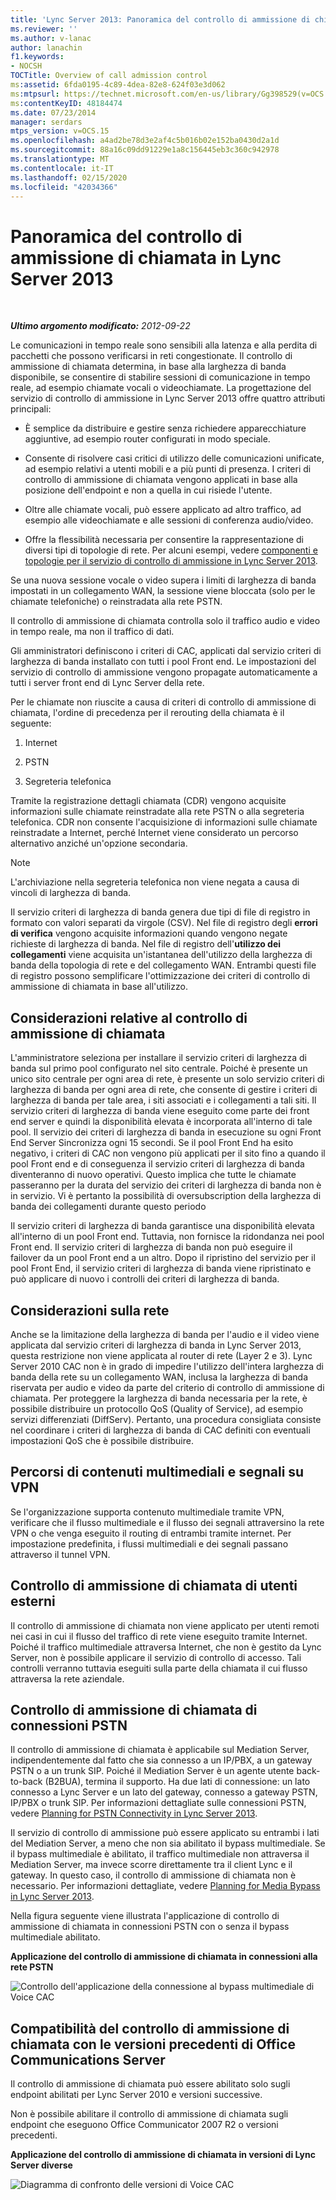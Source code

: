```yaml
---
title: 'Lync Server 2013: Panoramica del controllo di ammissione di chiamata'
ms.reviewer: ''
ms.author: v-lanac
author: lanachin
f1.keywords:
- NOCSH
TOCTitle: Overview of call admission control
ms:assetid: 6fda0195-4c89-4dea-82e8-624f03e3d062
ms:mtpsurl: https://technet.microsoft.com/en-us/library/Gg398529(v=OCS.15)
ms:contentKeyID: 48184474
ms.date: 07/23/2014
manager: serdars
mtps_version: v=OCS.15
ms.openlocfilehash: a4ad2be78d3e2af4c5b016b02e152ba0430d2a1d
ms.sourcegitcommit: 88a16c09dd91229e1a8c156445eb3c360c942978
ms.translationtype: MT
ms.contentlocale: it-IT
ms.lasthandoff: 02/15/2020
ms.locfileid: "42034366"
---
```

<div data-xmlns="http://www.w3.org/1999/xhtml">

<div class="topic" data-xmlns="http://www.w3.org/1999/xhtml" data-msxsl="urn:schemas-microsoft-com:xslt" data-cs="http://msdn.microsoft.com/">

<div data-asp="http://msdn2.microsoft.com/asp">

# <a name="overview-of-call-admission-control-in-lync-server-2013"></a>Panoramica del controllo di ammissione di chiamata in Lync Server 2013

</div>

<div id="mainSection">

<div id="mainBody">

<span> </span>

_**Ultimo argomento modificato:** 2012-09-22_

Le comunicazioni in tempo reale sono sensibili alla latenza e alla perdita di pacchetti che possono verificarsi in reti congestionate. Il controllo di ammissione di chiamata determina, in base alla larghezza di banda disponibile, se consentire di stabilire sessioni di comunicazione in tempo reale, ad esempio chiamate vocali o videochiamate. La progettazione del servizio di controllo di ammissione in Lync Server 2013 offre quattro attributi principali:

  - È semplice da distribuire e gestire senza richiedere apparecchiature aggiuntive, ad esempio router configurati in modo speciale.

  - Consente di risolvere casi critici di utilizzo delle comunicazioni unificate, ad esempio relativi a utenti mobili e a più punti di presenza. I criteri di controllo di ammissione di chiamata vengono applicati in base alla posizione dell'endpoint e non a quella in cui risiede l'utente.

  - Oltre alle chiamate vocali, può essere applicato ad altro traffico, ad esempio alle videochiamate e alle sessioni di conferenza audio/video.

  - Offre la flessibilità necessaria per consentire la rappresentazione di diversi tipi di topologie di rete. Per alcuni esempi, vedere [componenti e topologie per il servizio di controllo di ammissione in Lync Server 2013](lync-server-2013-components-and-topologies-for-cac.md).

Se una nuova sessione vocale o video supera i limiti di larghezza di banda impostati in un collegamento WAN, la sessione viene bloccata (solo per le chiamate telefoniche) o reinstradata alla rete PSTN.

Il controllo di ammissione di chiamata controlla solo il traffico audio e video in tempo reale, ma non il traffico di dati.

Gli amministratori definiscono i criteri di CAC, applicati dal servizio criteri di larghezza di banda installato con tutti i pool Front end. Le impostazioni del servizio di controllo di ammissione vengono propagate automaticamente a tutti i server front end di Lync Server della rete.

Per le chiamate non riuscite a causa di criteri di controllo di ammissione di chiamata, l'ordine di precedenza per il rerouting della chiamata è il seguente:

1.  Internet

2.  PSTN

3.  Segreteria telefonica

Tramite la registrazione dettagli chiamata (CDR) vengono acquisite informazioni sulle chiamate reinstradate alla rete PSTN o alla segreteria telefonica. CDR non consente l'acquisizione di informazioni sulle chiamate reinstradate a Internet, perché Internet viene considerato un percorso alternativo anziché un'opzione secondaria.

<div>


> [!NOTE]  
> L'archiviazione nella segreteria telefonica non viene negata a causa di vincoli di larghezza di banda.



</div>

Il servizio criteri di larghezza di banda genera due tipi di file di registro in formato con valori separati da virgole (CSV). Nel file di registro degli **errori di verifica** vengono acquisite informazioni quando vengono negate richieste di larghezza di banda. Nel file di registro dell'**utilizzo dei collegamenti** viene acquisita un'istantanea dell'utilizzo della larghezza di banda della topologia di rete e del collegamento WAN. Entrambi questi file di registro possono semplificare l'ottimizzazione dei criteri di controllo di ammissione di chiamata in base all'utilizzo.

<div>

## <a name="call-admission-control-considerations"></a>Considerazioni relative al controllo di ammissione di chiamata

L'amministratore seleziona per installare il servizio criteri di larghezza di banda sul primo pool configurato nel sito centrale. Poiché è presente un unico sito centrale per ogni area di rete, è presente un solo servizio criteri di larghezza di banda per ogni area di rete, che consente di gestire i criteri di larghezza di banda per tale area, i siti associati e i collegamenti a tali siti. Il servizio criteri di larghezza di banda viene eseguito come parte dei front end server e quindi la disponibilità elevata è incorporata all'interno di tale pool. Il servizio dei criteri di larghezza di banda in esecuzione su ogni Front End Server Sincronizza ogni 15 secondi. Se il pool Front End ha esito negativo, i criteri di CAC non vengono più applicati per il sito fino a quando il pool Front end e di conseguenza il servizio criteri di larghezza di banda diventeranno di nuovo operativi. Questo implica che tutte le chiamate passeranno per la durata del servizio dei criteri di larghezza di banda non è in servizio. Vi è pertanto la possibilità di oversubscription della larghezza di banda dei collegamenti durante questo periodo

Il servizio criteri di larghezza di banda garantisce una disponibilità elevata all'interno di un pool Front end. Tuttavia, non fornisce la ridondanza nei pool Front end. Il servizio criteri di larghezza di banda non può eseguire il failover da un pool Front end a un altro. Dopo il ripristino del servizio per il pool Front End, il servizio criteri di larghezza di banda viene ripristinato e può applicare di nuovo i controlli dei criteri di larghezza di banda.

<div>

## <a name="network-considerations"></a>Considerazioni sulla rete

Anche se la limitazione della larghezza di banda per l'audio e il video viene applicata dal servizio criteri di larghezza di banda in Lync Server 2013, questa restrizione non viene applicata al router di rete (Layer 2 e 3). Lync Server 2010 CAC non è in grado di impedire l'utilizzo dell'intera larghezza di banda della rete su un collegamento WAN, inclusa la larghezza di banda riservata per audio e video da parte del criterio di controllo di ammissione di chiamata. Per proteggere la larghezza di banda necessaria per la rete, è possibile distribuire un protocollo QoS (Quality of Service), ad esempio servizi differenziati (DiffServ). Pertanto, una procedura consigliata consiste nel coordinare i criteri di larghezza di banda di CAC definiti con eventuali impostazioni QoS che è possibile distribuire.

</div>

<div>

## <a name="media-and-signaling-paths-over-vpn"></a>Percorsi di contenuti multimediali e segnali su VPN

Se l'organizzazione supporta contenuto multimediale tramite VPN, verificare che il flusso multimediale e il flusso dei segnali attraversino la rete VPN o che venga eseguito il routing di entrambi tramite internet. Per impostazione predefinita, i flussi multimediali e dei segnali passano attraverso il tunnel VPN.

</div>

<div>

## <a name="call-admission-control-of-outside-users"></a>Controllo di ammissione di chiamata di utenti esterni

Il controllo di ammissione di chiamata non viene applicato per utenti remoti nei casi in cui il flusso del traffico di rete viene eseguito tramite Internet. Poiché il traffico multimediale attraversa Internet, che non è gestito da Lync Server, non è possibile applicare il servizio di controllo di accesso. Tali controlli verranno tuttavia eseguiti sulla parte della chiamata il cui flusso attraversa la rete aziendale.

</div>

<div>

## <a name="call-admission-control-of-pstn-connections"></a>Controllo di ammissione di chiamata di connessioni PSTN

Il controllo di ammissione di chiamata è applicabile sul Mediation Server, indipendentemente dal fatto che sia connesso a un IP/PBX, a un gateway PSTN o a un trunk SIP. Poiché il Mediation Server è un agente utente back-to-back (B2BUA), termina il supporto. Ha due lati di connessione: un lato connesso a Lync Server e un lato del gateway, connesso a gateway PSTN, IP/PBX o trunk SIP. Per informazioni dettagliate sulle connessioni PSTN, vedere [Planning for PSTN Connectivity in Lync Server 2013](lync-server-2013-planning-for-pstn-connectivity.md).

Il servizio di controllo di ammissione può essere applicato su entrambi i lati del Mediation Server, a meno che non sia abilitato il bypass multimediale. Se il bypass multimediale è abilitato, il traffico multimediale non attraversa il Mediation Server, ma invece scorre direttamente tra il client Lync e il gateway. In questo caso, il controllo di ammissione di chiamata non è necessario. Per informazioni dettagliate, vedere [Planning for Media Bypass in Lync Server 2013](lync-server-2013-planning-for-media-bypass.md).

Nella figura seguente viene illustrata l'applicazione di controllo di ammissione di chiamata in connessioni PSTN con o senza il bypass multimediale abilitato.

**Applicazione del controllo di ammissione di chiamata in connessioni alla rete PSTN**

![Controllo dell'applicazione della connessione al bypass multimediale di Voice CAC](images/Gg398703.4d66d529-0912-4de1-abec-266f54272eb3(OCS.15).jpg "Controllo dell'applicazione della connessione al bypass multimediale di Voice CAC")

</div>

<div>

## <a name="compatibility-of-call-admission-control-with-earlier-versions-of-office-communications-server"></a>Compatibilità del controllo di ammissione di chiamata con le versioni precedenti di Office Communications Server

Il controllo di ammissione di chiamata può essere abilitato solo sugli endpoint abilitati per Lync Server 2010 e versioni successive.

Non è possibile abilitare il controllo di ammissione di chiamata sugli endpoint che eseguono Office Communicator 2007 R2 o versioni precedenti.

**Applicazione del controllo di ammissione di chiamata in versioni di Lync Server diverse**

![Diagramma di confronto delle versioni di Voice CAC](images/Gg398529.fdbfee7e-15fc-445b-949d-8d61e61ac350(OCS.15).jpg "Diagramma di confronto delle versioni di Voice CAC")

</div>

</div>

</div>

<span> </span>

</div>

</div>

</div>

